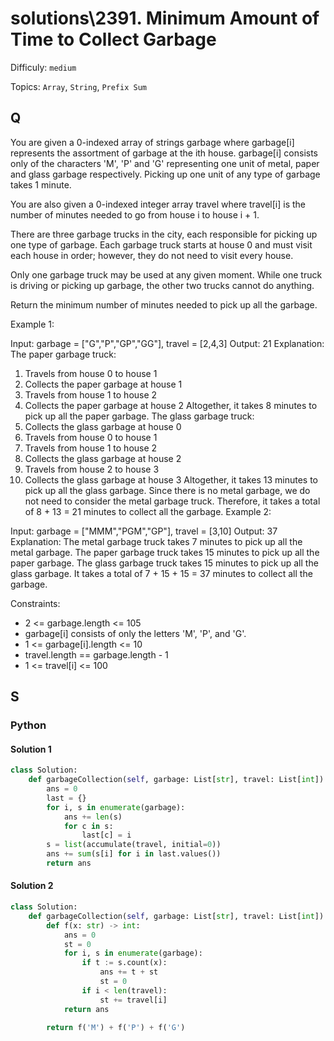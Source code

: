 # solutions\2391. Minimum Amount of Time to Collect Garbage

Difficuly: `medium`

Topics: `Array`, `String`, `Prefix Sum`

## Q

You are given a 0-indexed array of strings garbage where garbage[i] represents the assortment of garbage at the ith house. garbage[i] consists only of the characters 'M', 'P' and 'G' representing one unit of metal, paper and glass garbage respectively. Picking up one unit of any type of garbage takes 1 minute.

You are also given a 0-indexed integer array travel where travel[i] is the number of minutes needed to go from house i to house i + 1.

There are three garbage trucks in the city, each responsible for picking up one type of garbage. Each garbage truck starts at house 0 and must visit each house in order; however, they do not need to visit every house.

Only one garbage truck may be used at any given moment. While one truck is driving or picking up garbage, the other two trucks cannot do anything.

Return the minimum number of minutes needed to pick up all the garbage.

Example 1:

Input: garbage = ["G","P","GP","GG"], travel = [2,4,3]
Output: 21
Explanation:
The paper garbage truck:

1. Travels from house 0 to house 1
2. Collects the paper garbage at house 1
3. Travels from house 1 to house 2
4. Collects the paper garbage at house 2
   Altogether, it takes 8 minutes to pick up all the paper garbage.
   The glass garbage truck:
5. Collects the glass garbage at house 0
6. Travels from house 0 to house 1
7. Travels from house 1 to house 2
8. Collects the glass garbage at house 2
9. Travels from house 2 to house 3
10. Collects the glass garbage at house 3
    Altogether, it takes 13 minutes to pick up all the glass garbage.
    Since there is no metal garbage, we do not need to consider the metal garbage truck.
    Therefore, it takes a total of 8 + 13 = 21 minutes to collect all the garbage.
    Example 2:

Input: garbage = ["MMM","PGM","GP"], travel = [3,10]
Output: 37
Explanation:
The metal garbage truck takes 7 minutes to pick up all the metal garbage.
The paper garbage truck takes 15 minutes to pick up all the paper garbage.
The glass garbage truck takes 15 minutes to pick up all the glass garbage.
It takes a total of 7 + 15 + 15 = 37 minutes to collect all the garbage.

Constraints:

- 2 <= garbage.length <= 105
- garbage[i] consists of only the letters 'M', 'P', and 'G'.
- 1 <= garbage[i].length <= 10
- travel.length == garbage.length - 1
- 1 <= travel[i] <= 100

## S

### Python

#### Solution 1

```python
class Solution:
    def garbageCollection(self, garbage: List[str], travel: List[int]) -> int:
        ans = 0
        last = {}
        for i, s in enumerate(garbage):
            ans += len(s)
            for c in s:
                last[c] = i
        s = list(accumulate(travel, initial=0))
        ans += sum(s[i] for i in last.values())
        return ans
```

#### Solution 2

```python
class Solution:
    def garbageCollection(self, garbage: List[str], travel: List[int]) -> int:
        def f(x: str) -> int:
            ans = 0
            st = 0
            for i, s in enumerate(garbage):
                if t := s.count(x):
                    ans += t + st
                    st = 0
                if i < len(travel):
                    st += travel[i]
            return ans

        return f('M') + f('P') + f('G')
```
